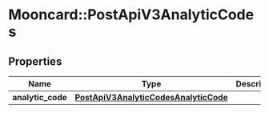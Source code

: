 # Mooncard::PostApiV3AnalyticCodes

## Properties
Name | Type | Description | Notes
------------ | ------------- | ------------- | -------------
**analytic_code** | [**PostApiV3AnalyticCodesAnalyticCode**](PostApiV3AnalyticCodesAnalyticCode.md) |  | 


